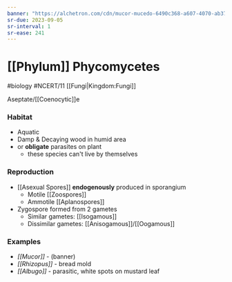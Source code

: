 ```yaml
---
banner: "https://alchetron.com/cdn/mucor-mucedo-6490c368-a607-4070-ab37-09398508765-resize-750.jpeg"
sr-due: 2023-09-05
sr-interval: 1
sr-ease: 241
---
```

# [[Phylum]] Phycomycetes
#biology #NCERT/11 [[Fungi|Kingdom:Fungi]]

Aseptate/[[Coenocytic]]e
### Habitat
- Aquatic
- Damp & Decaying wood in humid area
- or **obligate** parasites on plant
	- these species can't live by themselves
### Reproduction
- [[Asexual Spores]] **endogenously** produced in sporangium
	- Motile [[Zoospores]]
	- Ammotile [[Aplanospores]]
- Zygospore formed from 2 gametes
	- Similar gametes: [[Isogamous]]
	- Dissimilar gametes: [[Anisogamous]]/[[Oogamous]]
### Examples
- *[[Mucor]]* - (banner)
- *[[Rhizopus]]* - bread mold
- *[[Albugo]]* - parasitic, white spots on mustard leaf